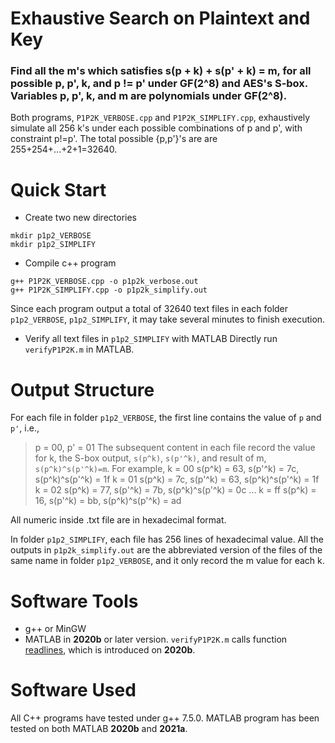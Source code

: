 # Exhaustive Search on Plaintext and Key
### Find all the m's which satisfies s(p + k) + s(p' + k) = m, for all possible p, p', k, and p != p' under GF(2^8) and AES's S-box. Variables p, p', k, and m are polynomials under GF(2^8).

Both programs, `P1P2K_VERBOSE.cpp` and `P1P2K_SIMPLIFY.cpp`, exhaustively simulate all 256 k's under each possible combinations of p and p', with constraint p!=p'. The total possible {p,p'}'s are are 255+254+...+2+1=32640.

# Quick Start
* Create two new directories
```
mkdir p1p2_VERBOSE
mkdir p1p2_SIMPLIFY
```
* Compile c++ program
```
g++ P1P2K_VERBOSE.cpp -o p1p2k_verbose.out
g++ P1P2K_SIMPLIFY.cpp -o p1p2k_simplify.out
```
Since each program output a total of 32640 text files in each folder `p1p2_VERBOSE`, `p1p2_SIMPLIFY`, it may take several minutes to finish execution.

* Verify all text files in `p1p2_SIMPLIFY` with MATLAB
Directly run `verifyP1P2K.m` in MATLAB.

# Output Structure
For each file in folder `p1p2_VERBOSE`, the first line contains the value of `p` and `p'`, i.e.,
> p = 00, p' = 01
The subsequent content in each file record the value for k, the S-box output, `s(p^k)`, `s(p'^k)`, and result of m, `s(p^k)^s(p'^k)=m`.
For example,
> k = 00	s(p^k) = 63, s(p'^k) = 7c, s(p^k)^s(p'^k) = 1f
> k = 01	s(p^k) = 7c, s(p'^k) = 63, s(p^k)^s(p'^k) = 1f
> k = 02	s(p^k) = 77, s(p'^k) = 7b, s(p^k)^s(p'^k) = 0c
> ...
> k = ff	s(p^k) = 16, s(p'^k) = bb, s(p^k)^s(p'^k) = ad

All numeric inside .txt file are in hexadecimal format.

In folder `p1p2_SIMPLIFY`, each file has 256 lines of hexadecimal value. All the outputs in `p1p2k_simplify.out` are the abbreviated version of the files of the same name in folder `p1p2_VERBOSE`, and it only record the m value for each k.

# Software Tools
- g++ or MinGW
- MATLAB in __2020b__ or later version. `verifyP1P2K.m` calls function [readlines](https://www.mathworks.com/help/matlab/ref/readlines.html), which is introduced on __2020b__.

# Software Used
All C++ programs have tested under g++ 7.5.0. MATLAB program has been tested on both MATLAB __2020b__ and __2021a__.
